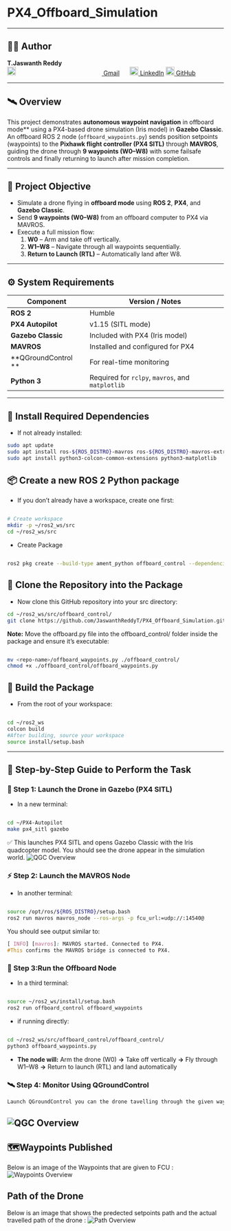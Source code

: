 # PX4_Offboard_Simulation
---
## 🧑‍💻 Author
**T.Jaswanth Reddy**   
<a href="mailto:jaswant@email.com" target="_blank">
    <img src="https://cdn-icons-png.flaticon.com/512/281/281769.png" alt="Gmail" width="20" height="20" style="margin-right: 200px;">
</a>
[Gmail](reddyjaswanth525@gmail.com) 
  <a href="https://linkedin.com/in/jaswant" target="_blank">
    <img src="https://cdn-icons-png.flaticon.com/512/174/174857.png" alt="LinkedIn" width="20" height="20" style="margin-left: 20px;">
  </a>
[LinkedIn](https://www.linkedin.com/in/thugu-jaswanth-reddy-12a72828b/) 
  <a href="https://github.com/jaswant" target="_blank">
    <img src="https://cdn-icons-png.flaticon.com/512/25/25231.png" alt="GitHub" width="20" height="20">
  </a>
[GitHub](https://github.com/JaswanthReddyT)

---
## 🛰️ Overview
This project demonstrates **autonomous waypoint navigation** in offboard mode** using a PX4-based drone simulation (Iris model) in **Gazebo Classic**.  
An offboard ROS 2 node (`offboard_waypoints.py`) sends position setpoints (waypoints) to the **Pixhawk flight controller (PX4 SITL)** through **MAVROS**, guiding the drone through **9 waypoints (W0–W8)** with some failsafe controls and finally returning to launch after mission completion.

---

## 🧠 Project Objective

- Simulate a drone flying in **offboard mode** using **ROS 2**, **PX4**, and **Gazebo Classic**.  
- Send **9 waypoints (W0–W8)** from an offboard computer to PX4 via MAVROS.  
- Execute a full mission flow:
  1. **W0** – Arm and take off vertically.  
  2. **W1–W8** – Navigate through all waypoints sequentially.  
  3. **Return to Launch (RTL)** – Automatically land after W8.

---

## ⚙️ System Requirements

| Component | Version / Notes |
|------------|----------------|
| **ROS 2** | Humble |
| **PX4 Autopilot** | v1.15 (SITL mode) |
| **Gazebo Classic** | Included with PX4 (Iris model) |
| **MAVROS** | Installed and configured for PX4 |
| **QGroundControl ** | For real-time monitoring |
| **Python 3** | Required for `rclpy`, `mavros`, and `matplotlib` |

---

## 🧰 Install Required Dependencies

- If not already installed:
```bash
sudo apt update
sudo apt install ros-${ROS_DISTRO}-mavros ros-${ROS_DISTRO}-mavros-extras ros-${ROS_DISTRO}-gazebo-ros-pkgs
sudo apt install python3-colcon-common-extensions python3-matplotlib
```
## 📦  Create a new ROS 2 Python package
- If you don’t already have a workspace, create one first:

```bash

# Create workspace
mkdir -p ~/ros2_ws/src
cd ~/ros2_ws/src
```
- Create Package
```bash

ros2 pkg create --build-type ament_python offboard_control --dependencies rclpy mavros_msgs geometry_msgs sensor_msgs visualization_msgs std_msgs
```
## 🧭 Clone the Repository into the Package
- Now clone this GitHub repository into your src directory:
```bash
cd ~/ros2_ws/src/offboard_control/
git clone https://github.com/JaswanthReddyT/PX4_Offboard_Simulation.git --recursive
```
 **Note:** Move the offboard.py file into the offboard_control/ folder inside the package and ensure it’s executable:

```bash

mv <repo-name>/offboard_waypoints.py ./offboard_control/
chmod +x ./offboard_control/offboard_waypoints.py
```
## 🧱 Build the Package
- From the root of your workspace:

```bash

cd ~/ros2_ws
colcon build
#After building, source your workspace
source install/setup.bash
```
---

## 🚀 Step-by-Step Guide to Perform the Task

### **🧭 Step 1:** Launch the Drone in Gazebo (PX4 SITL)
- In a new terminal:

```bash

cd ~/PX4-Autopilot
make px4_sitl gazebo
```
✅ This launches PX4 SITL and opens Gazebo Classic with the Iris quadcopter model.
You should see the drone appear in the simulation world.
![QGC Overview](results/qgc.png)

### ⚡ Step 2: Launch the MAVROS Node
- In another terminal:

```bash

source /opt/ros/${ROS_DISTRO}/setup.bash
ros2 run mavros mavros_node --ros-args -p fcu_url:=udp://:14540@
```
You should see output similar to:

```css
[ INFO] [mavros]: MAVROS started. Connected to PX4.
#This confirms the MAVROS bridge is connected to PX4.
```
### 🧠 Step 3:Run the Offboard Node

- In a third terminal:

```bash

source ~/ros2_ws/install/setup.bash
ros2 run offboard_control offboard_waypoints
```
- if running directly:

```bash

cd ~/ros2_ws/src/offboard_control/offboard_control/
python3 offboard_waypoints.py
```
- **The node will:** Arm the drone (W0)
**->**
  Take off vertically
**->**
  Fly through W1–W8
**->**
  Return to launch (RTL) and land automatically

### 🛰️ Step 4: Monitor Using QGroundControl
```css
Launch QGroundControl you can the drone tavelling through the given waypoints in the map.
```
![QGC Overview](results/qgc.png)
---
## 🗺️Waypoints Published
Below is an image of the Waypoints that are given to FCU :
![Waypoints Overview](results/rviz.png)

## Path of the Drone
Below is an image that shows the predected setpoints path and the actual travelled path of the drone :
![Path Overview](results/setpoint_vs_actual_xy.png)

